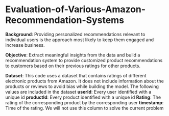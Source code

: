 # Evaluation-of-Various-Amazon-Recommendation-Systems

**Background**:
Providing personalized recommendations relevant to individual users is the approach most likely to keep them engaged and increase business.

**Objective**:
Extract meaningful insights from the data and build a recommendation system to provide customized product recommendations to customers based on their previous ratings for other products.

**Dataset**:
This code uses a dataset that contains ratings of different electronic products from Amazon.
It does not include information about the products or reviews to avoid bias while building the model.
The following values are included in the dataset
    **userId**: Every user identified with a unique id
    **productId**: Every product identified with a unique id
    **Rating**: The rating of the corresponding product by the corresponding user
    **timestamp**: Time of the rating. We will not use this column to solve the current problem
